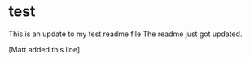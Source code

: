 test
====

This is an update to my test readme file
The readme just got updated.

[Matt added this line]

